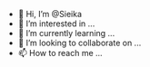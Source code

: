 - 👋 Hi, I’m @Sieika
- 👀 I’m interested in ...
- 🌱 I’m currently learning ...
- 💞️ I’m looking to collaborate on ...
- 📫 How to reach me ...

<!---
Sieika/Sieika is a ✨ special ✨ repository because its `README.md` (this file) appears on your GitHub profile.
You can click the Preview link to take a look at your changes.
--->
